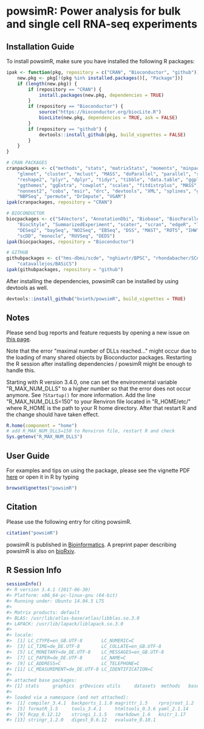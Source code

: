 
<!-- README.md is generated from README.Rmd. Please edit that file -->
powsimR: Power analysis for bulk and single cell RNA-seq experiments
====================================================================

Installation Guide
------------------

To install powsimR, make sure you have installed the following R packages:

``` r
ipak <- function(pkg, repository = c("CRAN", "Bioconductor", "github")) {
    new.pkg <- pkg[!(pkg %in% installed.packages()[, "Package"])]
    if (length(new.pkg)) {
        if (repository == "CRAN") {
            install.packages(new.pkg, dependencies = TRUE)
        }
        if (repository == "Bioconductor") {
            source("https://bioconductor.org/biocLite.R")
            biocLite(new.pkg, dependencies = TRUE, ask = FALSE)
        }
        if (repository == "github") {
            devtools::install_github(pkg, build_vignettes = FALSE)
        }
    }
}

# CRAN PACKAGES
cranpackages <- c("methods", "stats", "matrixStats", "moments", "minpack.lm", 
    "glmnet", "cluster", "mclust", "MASS", "doParallel", "parallel", "snow", 
    "reshape2", "plyr", "dplyr", "tidyr", "tibble", "data.table", "ggplot2", 
    "ggthemes", "ggExtra", "cowplot", "scales", "fitdistrplus", "MASS", "pscl", 
    "nonnest2", "cobs", "msir", "drc", "devtools", "XML", "splines", "gtools", 
    "NBPSeq", "permute", "DrImpute", "VGAM")
ipak(cranpackages, repository = "CRAN")

# BIOCONDUCTOR
biocpackages <- c("S4Vectors", "AnnotationDbi", "Biobase", "BiocParallel", "BiocGenerics", 
    "BiocStyle", "SummarizedExperiment", "scater", "scran", "edgeR", "limma", 
    "DESeq2", "baySeq", "NOISeq", "EBSeq", "DSS", "MAST", "ROTS", "IHW", "qvalue", 
    "scDD", "monocle", "RUVSeq", "DEDS")
ipak(biocpackages, repository = "Bioconductor")

# GITHUB
githubpackages <- c("hms-dbmi/scde", "nghiavtr/BPSC", "rhondabacher/SCnorm", 
    "catavallejos/BASiCS")
ipak(githubpackages, repository = "github")
```

After installing the dependencies, powsimR can be installed by using devtools as well.

``` r
devtools::install_github("bvieth/powsimR", build_vignettes = TRUE)
```

Notes
-----

Please send bug reports and feature requests by opening a new issue on [this page](https://github.com/bvieth/powsimR/issues).

Note that the error "maximal number of DLLs reached..." might occur due to the loading of many shared objects by Bioconductor packages. Restarting the R session after installing dependencies / powsimR might be enough to handle this.

Starting with R version 3.4.0, one can set the environmental variable "R\_MAX\_NUM\_DLLS" to a higher number so that the error does not occur anymore. See `?Startup()` for more information. Add the line "R\_MAX\_NUM\_DLLS=150" to your Renviron file located in "R\_HOME/etc/" where R\_HOME is the path to your R home directory. After that restart R and the change should have taken effect.

``` r
R.home(component = "home")
# add R_MAX_NUM_DLLS=150 to Renviron file, restart R and check
Sys.getenv("R_MAX_NUM_DLLS")
```

User Guide
----------

For examples and tips on using the package, please see the vignette PDF [here](https://github.com/bvieth/powsimR/tree/master/vignettes/powsimR.pdf) or open it in R by typing

``` r
browseVignettes("powsimR")
```

Citation
--------

Please use the following entry for citing powsimR.

``` r
citation("powsimR")
```

powsimR is published in [Bioinformatics](https://doi.org/10.1101/117150). A preprint paper describing powsimR is also on [bioRxiv](https://doi.org/10.1101/117150).

R Session Info
--------------

``` r
sessionInfo()
#> R version 3.4.1 (2017-06-30)
#> Platform: x86_64-pc-linux-gnu (64-bit)
#> Running under: Ubuntu 14.04.5 LTS
#> 
#> Matrix products: default
#> BLAS: /usr/lib/atlas-base/atlas/libblas.so.3.0
#> LAPACK: /usr/lib/lapack/liblapack.so.3.0
#> 
#> locale:
#>  [1] LC_CTYPE=en_GB.UTF-8       LC_NUMERIC=C              
#>  [3] LC_TIME=de_DE.UTF-8        LC_COLLATE=en_GB.UTF-8    
#>  [5] LC_MONETARY=de_DE.UTF-8    LC_MESSAGES=en_GB.UTF-8   
#>  [7] LC_PAPER=de_DE.UTF-8       LC_NAME=C                 
#>  [9] LC_ADDRESS=C               LC_TELEPHONE=C            
#> [11] LC_MEASUREMENT=de_DE.UTF-8 LC_IDENTIFICATION=C       
#> 
#> attached base packages:
#> [1] stats     graphics  grDevices utils     datasets  methods   base     
#> 
#> loaded via a namespace (and not attached):
#>  [1] compiler_3.4.1  backports_1.1.0 magrittr_1.5    rprojroot_1.2  
#>  [5] formatR_1.5     tools_3.4.1     htmltools_0.3.6 yaml_2.1.14    
#>  [9] Rcpp_0.12.12    stringi_1.1.5   rmarkdown_1.6   knitr_1.17     
#> [13] stringr_1.2.0   digest_0.6.12   evaluate_0.10.1
```
